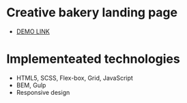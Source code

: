 # Creative bakery landing page
 - [DEMO LINK](https://cxrmx.github.io/<repo_name>/)

# Implementeated technologies
 - HTML5, SCSS, Flex-box, Grid, JavaScript
 - BEM, Gulp
 - Responsive design
